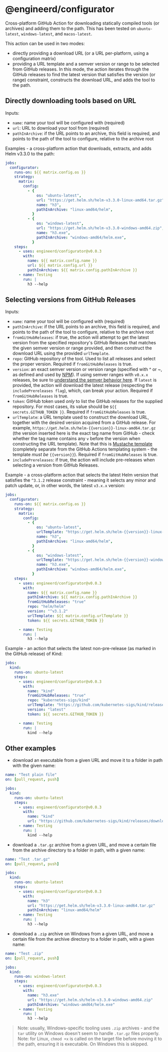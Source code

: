 # @engineerd/configurator

Cross-platform GitHub Action for downloading statically compiled tools (or
archives) and adding them to the path. This has been tested on `ubuntu-latest`,
`windows-latest`, and `macos-latest`.

This action can be used in two modes:

- directly providing a download URL (or a URL per-platform, using a
  configuration matrix)
- providing a URL template and a semver version or range to be selected from
  GitHub releases. In this mode, the action iterates through the GitHub releases
  to find the latest version that satisfies the version (or range) constraint,
  constructs the download URL, and adds the tool to the path.

## Directly downloading tools based on URL

Inputs:

- `name`: name your tool will be configured with (required)
- `url`: URL to download your tool from (required)
- `pathInArchive`: if the URL points to an archive, this field is required, and
  points to the path of the tool to configure, relative to the archive root

Examples - a cross-platform action that downloads, extracts, and adds Helm
v3.3.0 to the path:

```yaml
jobs:
  configurator:
    runs-on: ${{ matrix.config.os }}
    strategy:
      matrix:
        config:
          - {
              os: "ubuntu-latest",
              url: "https://get.helm.sh/helm-v3.3.0-linux-amd64.tar.gz",
              name: "h3",
              pathInArchive: "linux-amd64/helm",
            }
          - {
              os: "windows-latest",
              url: "https://get.helm.sh/helm-v3.3.0-windows-amd64.zip",
              name: "h3.exe",
              pathInArchive: "windows-amd64/helm.exe",
            }
    steps:
      - uses: engineerd/configurator@v0.0.3
        with:
          name: ${{ matrix.config.name }}
          url: ${{ matrix.config.url }}
          pathInArchive: ${{ matrix.config.pathInArchive }}
      - name: Testing
        run: |
          h3 --help
```

## Selecting versions from GitHub Releases

Inputs:

- `name`: name your tool will be configured with (required)
- `pathInArchive`: if the URL points to an archive, this field is required, and
  points to the path of the tool to configure, relative to the archive root
- `fromGitHubReleases`: if true, the action will attempt to get the latest
  version from the specified repository's GitHub Releases that matches the given
  semver version or range provided, and then construct the download URL using
  the provided `urlTemplate`.
- `repo`: GitHub repository of the tool. Used to list all releases and select
  the proper version. Required if `fromGitHubReleases` is true.
- `version`: an exact semver version or version range (specified with ^ or ~, as
  defined and used by [NPM](https://docs.npmjs.com/about-semantic-versioning)).
  If using semver ranges with `v0.x.x` releases, be sure to
  [understand the semver behavior here](https://docs.npmjs.com/misc/semver#caret-ranges-123-025-004).
  If `latest` is provided, the action will download the latest release
  (respecting the `includePrereleases flag`), which, can break your action.
  Required if `fromGitHubReleases` is true.
- `token`: GitHub token used _only_ to list the GitHub releases for the supplied
  repository. For most cases, its value should be `${{ secrets.GITHUB_TOKEN }}`.
  Required if `fromGitHubReleases` is true.
- `urlTemplate`: a URL template used to construct the download URL, together
  with the desired version acquired from a GitHub release. For example,
  `https://get.helm.sh/helm-{{version}}-linux-amd64.tar.gz` (the version
  inserted here is the exact tag name from GitHub - check whether the tag name
  contains any `v` before the version when constructing the URL template). Note
  that this is [Mustache template](https://mustache.github.io/) (completely
  separate from the GitHub Actions templating system - the template _must be_
  `{{version}}`). Required if `fromGitHubReleases` is true.
- `includePrereleases`: if true, the action will include pre-releases when
  selecting a version from GitHub Releases.

Example - a cross-platform action that selects the latest Helm version that
satisfies the `^3.1.2` release constraint - meaning it selects any minor and
patch update, or, in other words, the latest `v3.x.x` version:

```yaml
jobs:
  configurator:
    runs-on: ${{ matrix.config.os }}
    strategy:
      matrix:
        config:
          - {
              os: "ubuntu-latest",
              urlTemplate: "https://get.helm.sh/helm-{{version}}-linux-amd64.tar.gz",
              name: "h3",
              pathInArchive: "linux-amd64/helm",
            }
          - {
              os: "windows-latest",
              urlTemplate: "https://get.helm.sh/helm-{{version}}-windows-amd64.zip",
              name: "h3.exe",
              pathInArchive: "windows-amd64/helm.exe",
            }
    steps:
      - uses: engineerd/configurator@v0.0.3
        with:
          name: ${{ matrix.config.name }}
          pathInArchive: ${{ matrix.config.pathInArchive }}
          fromGitHubReleases: "true"
          repo: "helm/helm"
          version: "^v3.1.2"
          urlTemplate: ${{ matrix.config.urlTemplate }}
          token: ${{ secrets.GITHUB_TOKEN }}

      - name: Testing
        run: |
          h3 --help
```

Example - an action that selects the latest non-pre-release (as marked in the
GitHub release) of Kind:

```yaml
jobs:
  kind:
    runs-on: ubuntu-latest
    steps:
      - uses: engineerd/configurator@v0.0.3
        with:
          name: "kind"
          fromGitHubReleases: "true"
          repo: "kubernetes-sigs/kind"
          urlTemplate: "https://github.com/kubernetes-sigs/kind/releases/download/{{version}}/kind-linux-amd64"
          version: "latest"
          token: ${{ secrets.GITHUB_TOKEN }}

      - name: Testing
        run: |
          kind --help
```

## Other examples

- download an executable from a given URL and move it to a folder in path with
  the given name:

```yaml
name: "Test plain file"
on: [pull_request, push]

jobs:
  kind:
    runs-on: ubuntu-latest
    steps:
      - uses: engineerd/configurator@v0.0.3
        with:
          name: "kind"
          url: "https://github.com/kubernetes-sigs/kind/releases/download/v0.8.1/kind-linux-amd64"
      - name: Testing
        run: |
          kind --help
```

- download a `.tar.gz` archive from a given URL, and move a certain file from
  the archive directory to a folder in path, with a given name:

```yaml
name: "Test .tar.gz"
on: [pull_request, push]

jobs:
  kind:
    runs-on: ubuntu-latest
    steps:
      - uses: engineerd/configurator@v0.0.3
        with:
          name: "h3"
          url: "https://get.helm.sh/helm-v3.3.0-linux-amd64.tar.gz"
          pathInArchive: "linux-amd64/helm"
      - name: Testing
        run: |
          h3 --help
```

- download a `.zip` archive on Windows from a given URL, and move a certain file
  from the archive directory to a folder in path, with a given name:

```yaml
name: "Test .zip"
on: [pull_request, push]

jobs:
  kind:
    runs-on: windows-latest
    steps:
      - uses: engineerd/configurator@v0.0.3
        with:
          name: "h3.exe"
          url: "https://get.helm.sh/helm-v3.3.0-windows-amd64.zip"
          pathInArchive: "windows-amd64/helm.exe"
      - name: Testing
        run: |
          h3 --help
```

> Note: usually, Windows-specific tooling uses `.zip` archives - and the `tar`
> utility on Windows doesn't seem to handle `.tar.gz` files properly. Note: for
> Linux, `chmod +x` is called on the target file before moving it to the path,
> ensuring it is executable. On Windows this is skipped.
